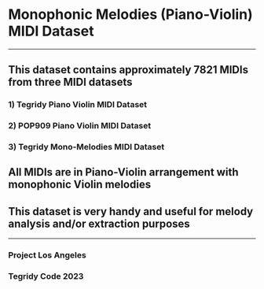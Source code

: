 # Monophonic Melodies (Piano-Violin) MIDI Dataset

***

## This dataset contains approximately 7821 MIDIs from three MIDI datasets
### 1) Tegridy Piano Violin MIDI Dataset
### 2) POP909 Piano Violin MIDI Dataset
### 3) Tegridy Mono-Melodies MIDI Dataset

## All MIDIs are in Piano-Violin arrangement with monophonic Violin melodies
## This dataset is very handy and useful for melody analysis and/or extraction purposes

***

### Project Los Angeles
### Tegridy Code 2023
